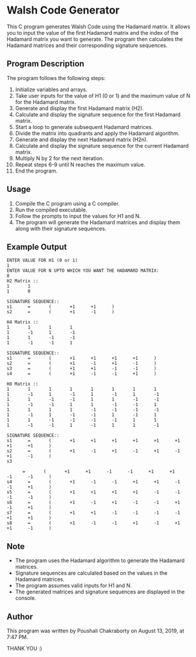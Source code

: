 # Walsh Code Generator

This C program generates Walsh Code using the Hadamard matrix. It allows you to input the value of the first Hadamard matrix and the index of the Hadamard matrix you want to generate. The program then calculates the Hadamard matrices and their corresponding signature sequences.

## Program Description

The program follows the following steps:

1. Initialize variables and arrays.
2. Take user inputs for the value of H1 (0 or 1) and the maximum value of N for the Hadamard matrix.
3. Generate and display the first Hadamard matrix (H2).
4. Calculate and display the signature sequence for the first Hadamard matrix.
5. Start a loop to generate subsequent Hadamard matrices.
6. Divide the matrix into quadrants and apply the Hadamard algorithm.
7. Generate and display the next Hadamard matrix (H2n).
8. Calculate and display the signature sequence for the current Hadamard matrix.
9. Multiply N by 2 for the next iteration.
10. Repeat steps 6-9 until N reaches the maximum value.
11. End the program.

## Usage

1. Compile the C program using a C compiler.
2. Run the compiled executable.
3. Follow the prompts to input the values for H1 and N.
4. The program will generate the Hadamard matrices and display them along with their signature sequences.

## Example Output

```
ENTER VALUE FOR H1 (0 or 1)
1
ENTER VALUE FOR N UPTO WHICH YOU WANT THE HADAMARD MATRIX:
8
H2 Matrix ::
1       1
1       0

SIGNATURE SEQUENCE::
s1      =       (       +1      +1      )
s2      =       (       +1      -1      )

H4 Matrix ::
1       1       1       1
1       -1      1       -1
1       1       -1      -1
1       -1      -1      1

SIGNATURE SEQUENCE::
s1      =       (       +1      +1      +1      +1      )
s2      =       (       +1      -1      +1      -1      )
s3      =       (       +1      +1      -1      -1      )
s4      =       (       +1      -1      -1      +1      )

H8 Matrix ::
1       1       1       1       1       1       1       1
1       -1      1       -1      1       -1      1       -1
1       1       -1      -1      1       1       -1      -1
1       -1      -1      1       1       -1      -1      1
1       1       1       1       -1      -1      -1      -1
1       -1      1       -1      -1      1       -1      1
1       1       -1      -1      -1      -1      1       1
1       -1      -1      1       -1      1       1       -1

SIGNATURE SEQUENCE::
s1      =       (       +1      +1      +1      +1      +1      +1      +1      +1      )
s2      =       (       +1      -1      +1      -1      +1      -1      +1      -1      )
s3

      =       (       +1      +1      -1      -1      +1      +1      -1      -1      )
s4      =       (       +1      -1      -1      +1      +1      -1      -1      +1      )
s5      =       (       +1      +1      +1      +1      -1      -1      -1      -1      )
s6      =       (       +1      -1      +1      -1      -1      +1      -1      +1      )
s7      =       (       +1      +1      -1      -1      -1      -1      +1      +1      )
s8      =       (       +1      -1      -1      +1      -1      +1      +1      -1      )

```

## Note

- The program uses the Hadamard algorithm to generate the Hadamard matrices.
- Signature sequences are calculated based on the values in the Hadamard matrices.
- The program assumes valid inputs for H1 and N.
- The generated matrices and signature sequences are displayed in the console.

## Author

This program was written by Poushali Chakraborty on August 13, 2019, at 7:47 PM.

THANK YOU :)
